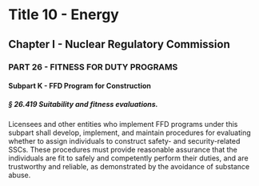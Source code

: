 
# Title 10 - Energy
## Chapter I - Nuclear Regulatory Commission
### PART 26 - FITNESS FOR DUTY PROGRAMS
#### Subpart K - FFD Program for Construction
##### § 26.419 Suitability and fitness evaluations.

Licensees and other entities who implement FFD programs under this subpart shall develop, implement, and maintain procedures for evaluating whether to assign individuals to construct safety- and security-related SSCs. These procedures must provide reasonable assurance that the individuals are fit to safely and competently perform their duties, and are trustworthy and reliable, as demonstrated by the avoidance of substance abuse.
